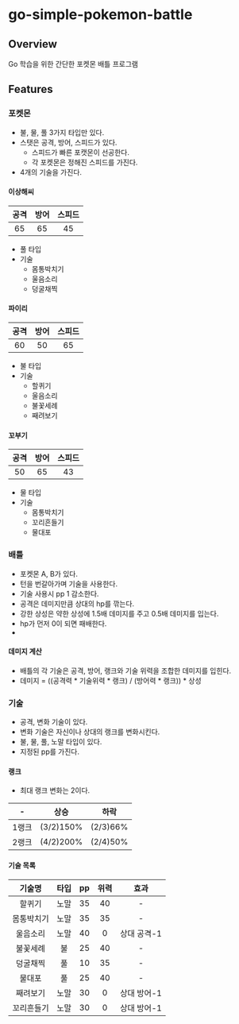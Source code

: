 # go-simple-pokemon-battle
## Overview
Go 학습을 위한 간단한 포켓몬 배틀 프로그램 

## Features
### 포켓몬
- 불, 물, 풀 3가지 타입만 있다.
- 스탯은 공격, 방어, 스피드가 있다.
  - 스피드가 빠른 포캣몬이 선공한다.
  - 각 포켓몬은 정해진 스피드를 가진다.
- 4개의 기술을 가진다. 

#### 이상해씨
|  공격  |  방어  | 스피드  |
|:----:|:----:|:----:|
|  65  |  65  |  45  |

- 풀 타입
- 기술
  - 몸통박치기
  - 울음소리
  - 덩굴채찍 

#### 파이리
|  공격  |  방어  | 스피드  |
|:----:|:----:|:----:|
|  60  |  50  |  65  |

- 불 타입
- 기술
  - 할퀴기
  - 울음소리
  - 불꽃세례
  - 째려보기



#### 꼬부기
|  공격  |  방어  | 스피드  |
|:----:|:----:|:----:|
|  50  |  65  |  43  |

- 물 타입
- 기술
  - 몸통박치기
  - 꼬리흔들기
  - 물대포

### 배틀
- 포켓몬 A, B가 있다.
- 턴을 번갈아가며 기술을 사용한다.
- 기술 사용시 pp 1 감소한다.
- 공격은 데미지만큼 상대의 hp를 깎는다.
- 강한 상성은 약한 상성에 1.5배 데미지를 주고 0.5배 데미지를 입는다.
- hp가 먼저 0이 되면 패배한다. 
- 
#### 데미지 계산 
- 배틀의 각 기술은 공격, 방어, 랭크와 기술 위력을 조합한 데미지를 입힌다.
- 데미지 = ((공격력 * 기술위력 * 랭크) / (방어력 * 랭크)) * 상성

### 기술 
- 공격, 변화 기술이 있다.
- 변화 기술은 자신이나 상대의 랭크를 변화시킨다.
- 불, 물, 풀, 노말 타입이 있다.
- 지정된 pp를 가진다.

#### 랭크 
- 최대 랭크 변화는 2이다. 

|  -   |     상승     |    하락     |
|:----:|:----------:|:---------:|
| 1랭크  | (3/2)150%  | (2/3)66%  |
| 2랭크  | (4/2)200%  | (2/4)50%  |

#### 기술 목록
|  기술명  | 타입 | pp | 위력 |    효과     |
|:-----:|:--:|:--:|:--:|:---------:|
|  할퀴기  | 노말 | 35 | 40 |     -     |
| 몸통박치기 | 노말 | 35 | 35 |     -     |
| 울음소리  | 노말 | 40 | 0  |  상대 공격-1  |
| 불꽃세례  | 불  | 25 | 40 |     -     |
| 덩굴채찍  | 풀  | 10 | 35 |     -     |
|  물대포  | 풀  | 25 | 40 |     -     |
| 째려보기  | 노말 | 30 | 0  |  상대 방어-1  |
| 꼬리흔들기 | 노말 | 30 | 0  |  상대 방어-1  |
